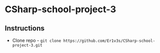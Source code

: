 # CSharp-school-project-3

## Instructions

- Clone repo - `git clone https://github.com/Er1v3s/CSharp-school-project-3.git`